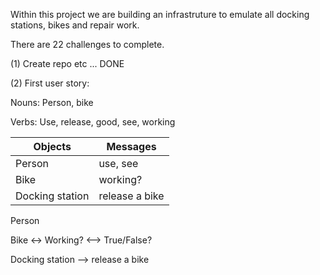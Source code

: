 Within this project we are building an infrastruture to emulate all docking stations, bikes and repair work. 

There are 22 challenges to complete.

(1) Create repo etc ... DONE 

(2) 
First user story:

Nouns: Person, bike

Verbs: Use, release, good, see, working

| Objects  | Messages |
| ------------- | ------------- |
| Person  | use, see  |
| Bike  | working? |
| Docking station  | release a bike |

Person 

Bike <-> Working? <--> True/False?

Docking station --> release a bike 


